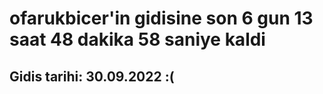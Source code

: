 # ofarukbicer'in gidisine son 6 gun 13 saat 48 dakika 58 saniye kaldi

## Gidis tarihi: 30.09.2022 :(